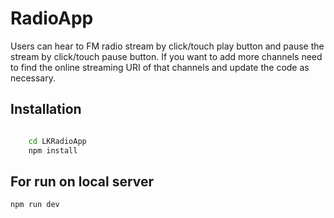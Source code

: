 # RadioApp

Users can hear to FM radio stream by click/touch play button and pause the stream by click/touch pause button. If you want to add more channels need to find the online streaming URI of that channels and update the code as necessary.

## Installation

```cmd

    cd LKRadioApp
    npm install
```

## For run on local server

```cmd
npm run dev
```
